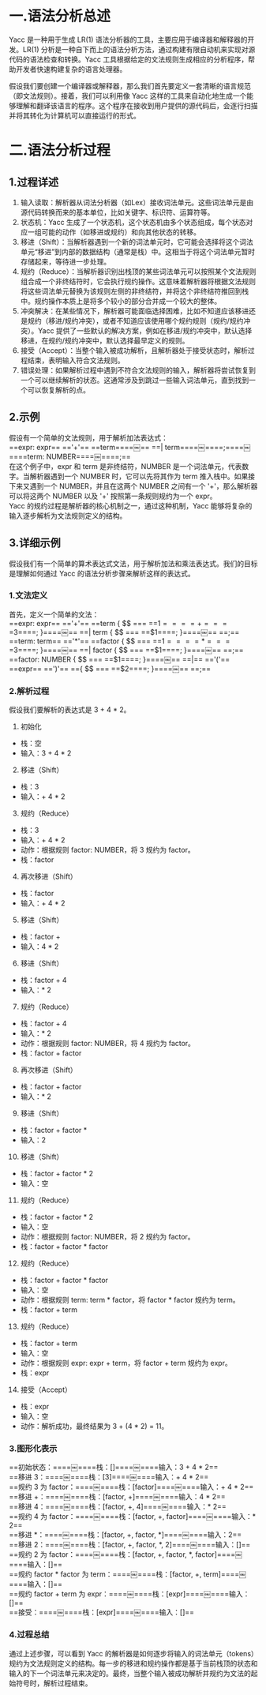 # 一.语法分析总述

Yacc 是一种用于生成 LR(1) 语法分析器的工具，主要应用于编译器和解释器的开发。LR(1) 分析是一种自下而上的语法分析方法，通过构建有限自动机来实现对源代码的语法检查和转换。Yacc 工具根据给定的文法规则生成相应的分析程序，帮助开发者快速构建复杂的语言处理器。
 
假设我们要创建一个编译器或解释器，那么我们首先要定义一套清晰的语言规范（即文法规则）。接着，我们可以利用像 Yacc 这样的工具来自动化地生成一个能够理解和翻译该语言的程序。这个程序在接收到用户提供的源代码后，会逐行扫描并将其转化为计算机可以直接运行的形式。
    
# 二.语法分析过程

## 1.过程详述

1. 输入读取：解析器从词法分析器（如Lex）接收词法单元。这些词法单元是由源代码转换而来的基本单位，比如关键字、标识符、运算符等。
2. 状态机：Yacc 生成了一个状态机，这个状态机由多个状态组成，每个状态对应一组可能的动作（如移进或规约）和向其他状态的转移。
3. 移进（Shift）：当解析器遇到一个新的词法单元时，它可能会选择将这个词法单元“移进”到内部的数据结构（通常是栈）中。这相当于将这个词法单元暂时存储起来，等待进一步处理。
4. 规约（Reduce）：当解析器识别出栈顶的某些词法单元可以按照某个文法规则组合成一个非终结符时，它会执行规约操作。这意味着解析器将根据文法规则将这些词法单元替换为该规则左侧的非终结符，并将这个非终结符推回到栈中。规约操作本质上是将多个较小的部分合并成一个较大的整体。
5. 冲突解决：在某些情况下，解析器可能面临选择困难，比如不知道应该移进还是规约（移进/规约冲突），或者不知道应该使用哪个规约规则（规约/规约冲突）。Yacc 提供了一些默认的解决方案，例如在移进/规约冲突中，默认选择移进，在规约/规约冲突中，默认选择最早定义的规则。
6. 接受（Accept）：当整个输入被成功解析，且解析器处于接受状态时，解析过程结束，表明输入符合文法规则。
7. 错误处理：如果解析过程中遇到不符合文法规则的输入，解析器将尝试恢复到一个可以继续解析的状态。这通常涉及到跳过一些输入词法单元，直到找到一个可以恢复解析的点。
   

## 2.示例

假设有一个简单的文法规则，用于解析加法表达式：  
==expr: expr== =='+'== ==term====￼== ==| term====￼====;====￼====term: NUMBER====￼====;==  
在这个例子中，expr 和 term 是非终结符，NUMBER 是一个词法单元，代表数字。当解析器遇到一个 NUMBER 时，它可以先将其作为 term 推入栈中。如果接下来又遇到一个 NUMBER，并且在这两个 NUMBER 之间有一个 '+'，那么解析器可以将这两个 NUMBER 以及 '+' 按照第一条规则规约为一个 expr。  
Yacc 的规约过程是解析器的核心机制之一，通过这种机制，Yacc 能够将复杂的输入逐步解析为文法规则定义的结构。
   

## 3.详细示例

假设我们有一个简单的算术表达式文法，用于解析加法和乘法表达式。我们的目标是理解如何通过 Yacc 的语法分析步骤来解析这样的表达式。

### 1.文法定义

首先，定义一个简单的文法：  
==expr: expr== =='+'== ==term { $$ === ==$1== ==+== ==$3====; }====￼== ==| term { $$ === ==$1====; }====￼== ==;==  
==term: term== =='*'== ==factor { $$ === ==$1== ==*== ==$3====; }====￼== ==| factor { $$ === ==$1====; }====￼== ==;==  
==factor: NUMBER { $$ === ==$1====; }====￼== ==|== =='('== ==expr== ==')'== =={ $$ === ==$2====; }====￼== ==;==
 
### 2.解析过程

假设我们要解析的表达式是 3 + 4 * 2。  
1. 初始化

- 栈：空
- 输入：3 + 4 * 2

2. 移进（Shift）

- 栈：3
- 输入：+ 4 * 2

3. 规约（Reduce）

- 栈：3
- 输入：+ 4 * 2
- 动作：根据规则 factor: NUMBER，将 3 规约为 factor。
- 栈：factor

4. 再次移进（Shift）

- 栈：factor
- 输入：+ 4 * 2

5. 移进（Shift）

- 栈：factor +
- 输入：4 * 2

6. 移进（Shift）

- 栈：factor + 4
- 输入：* 2

7. 规约（Reduce）

- 栈：factor + 4
- 输入：* 2
- 动作：根据规则 factor: NUMBER，将 4 规约为 factor。
- 栈：factor + factor

8. 再次移进（Shift）

- 栈：factor + factor
- 输入：* 2

9. 移进（Shift）

- 栈：factor + factor *
- 输入：2

10. 移进（Shift）

- 栈：factor + factor * 2
- 输入：空

11. 规约（Reduce）

- 栈：factor + factor * 2
- 输入：空
- 动作：根据规则 factor: NUMBER，将 2 规约为 factor。
- 栈：factor + factor * factor

12. 规约（Reduce）

- 栈：factor + factor * factor
- 输入：空
- 动作：根据规则 term: term * factor，将 factor * factor 规约为 term。
- 栈：factor + term

13. 规约（Reduce）

- 栈：factor + term
- 输入：空
- 动作：根据规则 expr: expr + term，将 factor + term 规约为 expr。
- 栈：expr

14. 接受（Accept）

- 栈：expr
- 输入：空
- 动作：解析成功，最终结果为 3 + (4 * 2) = 11。
 
### 3.图形化表示

==初始状态：====￼====栈：[]====￼====输入：3 + 4 * 2==  
==移进 3：====￼====栈：[3]====￼====输入：+ 4 * 2==  
==规约 3 为 factor：====￼====栈：[factor]====￼====输入：+ 4 * 2==  
==移进 +：====￼====栈：[factor, +]====￼====输入：4 * 2==  
==移进 4：====￼====栈：[factor, +, 4]====￼====输入：* 2==  
==规约 4 为 factor：====￼====栈：[factor, +, factor]====￼====输入：* 2==  
==移进 *：====￼====栈：[factor, +, factor, *]====￼====输入：2==  
==移进 2：====￼====栈：[factor, +, factor, *, 2]====￼====输入：[]==  
==规约 2 为 factor：====￼====栈：[factor, +, factor, *, factor]====￼====输入：[]==  
==规约 factor * factor 为 term：====￼====栈：[factor, +, term]====￼====输入：[]==  
==规约 factor + term 为 expr：====￼====栈：[expr]====￼====输入：[]==  
==接受：====￼====栈：[expr]====￼====输入：[]==
 
### 4.过程总结

通过上述步骤，可以看到 Yacc 的解析器是如何逐步将输入的词法单元（tokens）规约为文法规则定义的结构。每一步的移进和规约操作都是基于当前栈顶的状态和输入的下一个词法单元来决定的。最终，当整个输入被成功解析并规约为文法的起始符号时，解析过程结束。